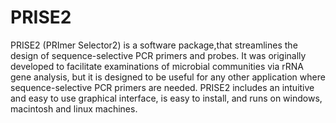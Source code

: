# PRISE2
PRISE2 (PRImer Selector2) is a software package,that streamlines the design of sequence-selective PCR primers and probes. It was originally developed to facilitate examinations of microbial communities via rRNA gene analysis, but it is designed to be useful for any other application where sequence-selective PCR primers are needed. PRISE2 includes an intuitive and easy to use graphical interface, is easy to install, and runs on windows, macintosh and linux machines.
